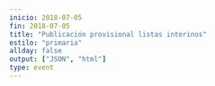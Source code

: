 ```yaml
---
inicio: 2018-07-05
fin: 2018-07-05
title: "Publicación provisional listas interinos" 
estilo: "primaria"
allday: false
output: ["JSON", "html"]
type: event
---
```

